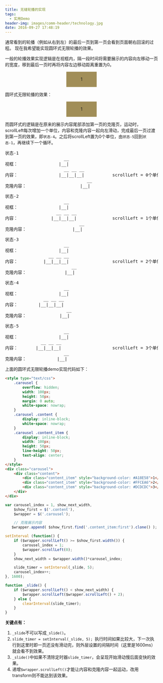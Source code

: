 ```yaml
---
title: 无缝轮播的实现
tags:
  - 实用Demo
header-img: images/comm-header/technology.jpg
date: 2016-09-27 17:48:19
---
```


通常看到的轮播（例如从右到左）的最后一页到第一页会看到页面朝右回滚的过程。
现在我希望能实现圆环式无限轮播的效果。
<!-- more -->
<style type="text/css">.carousel {width: 100px; height: 50px; overflow: hidden; white-space: nowrap; margin: 0 auto;} .carousel .content {display: inline-block; white-space: nowrap; } .carousel .content_item {display: inline-block; width: 100px; height: 50px; text-align: center; line-height: 50px;}</style>
一般的轮播效果实现逻辑是在视框内，隔一段时间将需要展示的内容向左移动一页的宽度，移到最后一页时再将内容左边移动距离重置为0。
<div class="normal_carousel"><div class="carousel"><div class="content"><div class="content_item" style="background-color: #A18E58">1</div><div class="content_item" style="background-color: #FFCEA6">2</div><div class="content_item" style="background-color: #DCDCDC">3</div></div></div></div>

<script type="text/javascript">
	var cur_scroll_index = 0;
	setInterval (function() {
		cur_scroll_index ++;
		$('.normal_carousel .content').css ({
			'transform': 'translateX(-' + 100 * cur_scroll_index + 'px)',
			'transition': 'transform 0.5s'
		});
		if (cur_scroll_index >= $('.normal_carousel .content_item').length - 1) {
			cur_scroll_index = 0;
			setTimeout (function() {
				$('.normal_carousel .content').css ({
					'transform' : 'translateX(0)',
				});
			}, 1000 );
		}
	}, 2000 );
</script>

圆环式无限轮播的效果：
<div class="circle_carousel"><div class="carousel"><div class="content"><div class="content_item" style="background-color: #A18E58">1</div><div class="content_item" style="background-color: #FFCEA6">2</div><div class="content_item" style="background-color: #DCDCDC">3</div></div></div></div>

<script type="text/javascript">
	setTimeout(function() {
		var carousel_index = 1, show_next_width,
			$show_first = $('.circle_carousel .content'),
			$wrapper = $('.circle_carousel .carousel');

			$wrapper.append( $show_first.find('.content_item:first').clone() );
		// carousel
		setInterval (function() {
			if ($wrapper.scrollLeft() >= $show_first.width()) {
				carousel_index = 1;
				$wrapper.scrollLeft(0);
			}
			show_next_width = $wrapper.width()*carousel_index;
			slide_timer = setInterval(_slide, 5);

			carousel_index++;
		}, 1600);

		function _slide() {
			if ($wrapper.scrollLeft() < show_next_width) {
				$wrapper.scrollLeft($wrapper.scrollLeft() + 2);
			} else {
				clearInterval(slide_timer);
			}
		}
	}, 500);
</script>

而圆环式的逻辑是在原来的展示内容尾部添加第一页的克隆页，运动时，scrollLeft每次增加一个单位，内容和克隆内容一起向左滑动，完成最后一页过渡到第一页的效果，即`状态-4`。之后将scrollLeft置为0个单位，由`状态-5`回到`状态-1`，再继续下一个循环。
<pre>
状态-1
                       __ 
视框：                |__|
                       __ __ __
内容：                |__|__|__|           scrollLeft = 0个单位;
                                __ 
克隆内容：                     |__|
</pre>
<pre>
状态-2
                       __ 
视框：                |__|
                    __ __ __
内容：             |__|__|__|              scrollLeft = 1个单位;
                             __ 
克隆内容：                  |__|
</pre>
<pre>
状态-3
                       __ 
视框：                |__|
                 __ __ __
内容：          |__|__|__|                 scrollLeft = 2个单位;
                          __ 
克隆内容：               |__|
</pre>
<pre>
状态-4
                       __ 
视框：                |__|
               __ __ __
内容：        |__|__|__|           
                        __ 
克隆内容：             |__|
</pre>
<pre>
状态-5
                       __ 
视框：                |__|
              __ __ __
内容：       |__|__|__|                    scrollLeft = 3个单位;
                       __ 
克隆内容：            |__|
</pre>

上面的圆环式无限轮播demo实现代码如下：

```html
<style type="text/css">
    .carousel {
        overflow: hidden;
        width: 100px;
        height: 50px;
        margin: 0 auto;
        white-space: nowrap;
    }
    .carousel .content {
        display: inline-block;
        white-space: nowrap;
    }
    .carousel .content_item {
        display: inline-block;
        width: 100px;
        height: 50px;
        line-height: 50px;
        text-align: center;
    }
</style>
<div class="carousel">
    <div class="content">
        <div class="content_item" style="background-color: #A18E58">1</div>
        <div class="content_item" style="background-color: #FFCEA6">2</div>
        <div class="content_item" style="background-color: #DCDCDC">3</div>
    </div>
</div>
```

```javascript
var carousel_index = 1, show_next_width,
    $show_first = $('.content'),
    $wrapper = $('.carousel');

    // 克隆展示内容
   $wrapper.append( $show_first.find('.content_item:first').clone() );

setInterval (function() {
    if ($wrapper.scrollLeft() >= $show_first.width()) {
        carousel_index = 1;
        $wrapper.scrollLeft(0);
    }
    show_next_width = $wrapper.width()*carousel_index;

    slide_timer = setInterval(_slide, 5); 
    carousel_index++;
}, 1600);

function _slide() {
    if ($wrapper.scrollLeft() < show_next_width) {
        $wrapper.scrollLeft($wrapper.scrollLeft() + 2);
    } else {
        clearInterval(slide_timer); 
    }
}
```

**关键点有：**

1. `_slide`不可以写成`_slide()`。
2. `slide_timer = setInterval(_slide, 5); `执行时间如果比较大，下一次执行到这里时即一页还没有滑动完，则外层设置的间隔时间（这里是1600ms）就会看不到效果。
3. `_slide()`中如果不清除定时器`slide_timer`，会呈现开始滑动慢后面变快的效果。
4. 递增`$wrapper.scrollLeft()`才能让内容和克隆内容一起运动，改用transform则不能达到该效果。